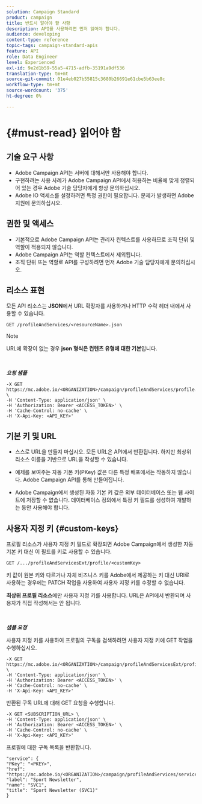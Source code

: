 ```yaml
---
solution: Campaign Standard
product: campaign
title: 반드시 알아야 할 사항
description: API를 사용하려면 먼저 읽어야 합니다.
audience: developing
content-type: reference
topic-tags: campaign-standard-apis
feature: API
role: Data Engineer
level: Experienced
exl-id: 9e2d1b59-55a5-4715-adfb-35191a9df536
translation-type: tm+mt
source-git-commit: 01e4eb027b55815c3680b26691e61cbe5b63ee8c
workflow-type: tm+mt
source-wordcount: '375'
ht-degree: 0%

---
```


# {#must-read} 읽어야 함

## 기술 요구 사항

* Adobe Campaign API는 서버에 대해서만 사용해야 합니다.
* 구현하려는 사용 사례가 Adobe Campaign API에서 허용하는 비율에 맞게 정렬되어 있는 경우 Adobe 기술 담당자에게 항상 문의하십시오.
* Adobe IO 액세스를 설정하려면 특정 권한이 필요합니다. 문제가 발생하면 Adobe 지원에 문의하십시오.

## 권한 및 액세스

* 기본적으로 Adobe Campaign API는 관리자 컨텍스트를 사용하므로 조직 단위 및 역할이 적용되지 않습니다.
* Adobe Campaign API는 역할 컨텍스트에서 제외됩니다.
* 조직 단위 또는 역할로 API를 구성하려면 먼저 Adobe 기술 담당자에게 문의하십시오.

## 리소스 표현

모든 API 리소스는 **JSON**&#x200B;에서 URL 확장자를 사용하거나 HTTP 수락 헤더 내에서 사용할 수 있습니다.

`GET /profileAndServices/<resourceName>.json`

>[!NOTE]
>
>URL에 확장이 없는 경우 **json 형식은 컨텐츠 유형에 대한 기본**&#x200B;입니다.

<br/>

***요청 샘플***

```
-X GET https://mc.adobe.io/<ORGANIZATION>/campaign/profileAndServices/profile.json \
-H 'Content-Type: application/json' \
-H 'Authorization: Bearer <ACCESS_TOKEN>' \
-H 'Cache-Control: no-cache' \
-H 'X-Api-Key: <API_KEY>'
```

## 기본 키 및 URL

* 스스로 URL을 만들지 마십시오. 모든 URL은 API에서 반환됩니다. 하지만 최상위 리소스 이름을 기반으로 URL을 작성할 수 있습니다.

* 예제를 보여주는 자동 기본 키(PKey) 값은 다른 특정 배포에서는 작동하지 않습니다. Adobe Campaign API를 통해 만들어집니다.

* Adobe Campaign에서 생성된 자동 기본 키 값은 외부 데이터베이스 또는 웹 사이트에 저장할 수 없습니다. 데이터베이스 정의에서 특정 키 필드를 생성하여 개발하는 동안 사용해야 합니다.

## 사용자 지정 키 {#custom-keys}

프로필 리소스가 사용자 지정 키 필드로 확장되면 Adobe Campaign에서 생성한 자동 기본 키 대신 이 필드를 키로 사용할 수 있습니다.

`GET /.../profileAndServicesExt/profile/<customKey>`

키 값이 원본 키와 다르거나 자체 비즈니스 키를 Adobe에서 제공하는 키 대신 URI로 사용하는 경우에는 PATCH 작업을 사용하여 사용자 지정 키를 수정할 수 없습니다.

**최상위 프로필 리소스**&#x200B;에만 사용자 지정 키를 사용합니다. URL은 API에서 반환되며 사용자가 직접 작성해서는 안 됩니다.

<br/>

***샘플 요청***

사용자 지정 키를 사용하여 프로필의 구독을 검색하려면 사용자 지정 키에 GET 작업을 수행하십시오.

```
-X GET https://mc.adobe.io/<ORGANIZATION>/campaign/profileAndServicesExt/profile/<customKey> \
-H 'Content-Type: application/json' \
-H 'Authorization: Bearer <ACCESS_TOKEN>' \
-H 'Cache-Control: no-cache' \
-H 'X-Api-Key: <API_KEY>'
```

반환된 구독 URL에 대해 GET 요청을 수행합니다.

```
-X GET <SUBSCRIPTION_URL> \
-H 'Content-Type: application/json' \
-H 'Authorization: Bearer <ACCESS_TOKEN>' \
-H 'Cache-Control: no-cache' \
-H 'X-Api-Key: <API_KEY>'
```

프로필에 대한 구독 목록을 반환합니다.

```
"service": {
"PKey": "<PKEY>",
"href": "https://mc.adobe.io/<ORGANIZATION>/campaign/profileAndServices/service/<PKEY>",
"label": "Sport Newsletter",
"name": "SVC1",
"title": "Sport Newsletter (SVC1)"
}
```
